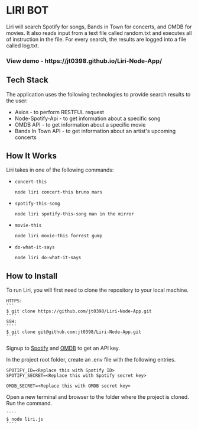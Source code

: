 # LIRI BOT

Liri will search Spotify for songs, Bands in Town for concerts, and OMDB for movies. It also reads input from a text file called random.txt and executes all of instruction in the file. For every search, the results are logged into a file called log.txt.

<h3>View demo - https://jt0398.github.io/Liri-Node-App/</h3>

## Tech Stack

The application uses the following technologies to provide search results to the user:

- Axios - to perform RESTFUL request
- Node-Spotify-Api - to get information about a specific song
- OMDB API - to get information about a specific movie
- Bands In Town API - to get information about an artist's upcoming concerts

## How It Works

Liri takes in one of the following commands:

- `concert-this`

  ```
  node liri concert-this bruno mars
  ```

- `spotify-this-song`

  ```
  node liri spotify-this-song man in the mirror
  ```

- `movie-this`

  ```
  node liri movie-this forrest gump
  ```

- `do-what-it-says`

  ```
  node liri do-what-it-says
  ```

## How to Install

To run Liri, you will first need to clone the repository to your local machine.

    HTTPS:
    ```
    $ git clone https://github.com/jt0398/Liri-Node-App.git
    ````
    SSH:
    ````
    $ git clone git@github.com:jt0398/Liri-Node-App.git
    ````

Signup to [Spotify](https://developer.spotify.com/documentation/web-api/quick-start/) and [OMDB](http://www.omdbapi.com/apikey.aspx?__EVENTTARGET=freeAcct&__EVENTARGUMENT=&__LASTFOCUS=&__VIEWSTATE=%2FwEPDwUKLTIwNDY4MTIzNQ9kFgYCAQ9kFgICBw8WAh4HVmlzaWJsZWhkAgIPFgIfAGhkAgMPFgIfAGhkGAEFHl9fQ29udHJvbHNSZXF1aXJlUG9zdEJhY2tLZXlfXxYDBQtwYXRyZW9uQWNjdAUIZnJlZUFjY3QFCGZyZWVBY2N0x0euvR%2FzVv1jLU3mGetH4R3kWtYKWACCaYcfoP1IY8g%3D&__VIEWSTATEGENERATOR=5E550F58&__EVENTVALIDATION=%2FwEdAAU5GG7XylwYou%2BzznFv7FbZmSzhXfnlWWVdWIamVouVTzfZJuQDpLVS6HZFWq5fYpioiDjxFjSdCQfbG0SWduXFd8BcWGH1ot0k0SO7CfuulN6vYN8IikxxqwtGWTciOwQ4e4xie4N992dlfbpyqd1D&at=freeAcct&Email=) to get an API key.

In the project root folder, create an .env file with the following entries.

```
SPOTIFY_ID=<Replace this with Spotify ID>
SPOTIFY_SECRET=<Replace this with Spotify secret key>

OMDB_SECRET=<Replace this with OMDB secret key>
```

Open a new terminal and browser to the folder where the project is cloned. Run the command.

    ````
    $ node liri.js
    ````
